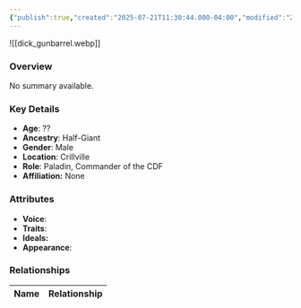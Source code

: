 ```yaml
---
{"publish":true,"created":"2025-07-21T11:30:44.000-04:00","modified":"2025-07-25T11:36:13.000-04:00","published":"2025-07-25T11:36:13.000-04:00","cssclasses":"","Age":"??","Ancestry":"Half-Giant","Gender":"Male","Location":["Crillville"],"Role":["Paladin, Commander of the CDF"],"Affiliation":["None"],"Appearances":["[[-The High Rollers Campaign-]]","[[The Lost Archives of Wigglestaff]]","[[The Rentpire Strikes Back]]"]}
---
```



![[dick_gunbarrel.webp]]

### Overview
No summary available.

### Key Details
- **Age**: ??
- **Ancestry**: Half-Giant
- **Gender**: Male
- **Location**: Crillville
- **Role**: Paladin, Commander of the CDF
- **Affiliation:** None

### Attributes
- **Voice**: 
- **Traits**: 
- **Ideals:** 
- **Appearance**:

### Relationships

| Name  | Relationship |
| ----- | ------------ |
